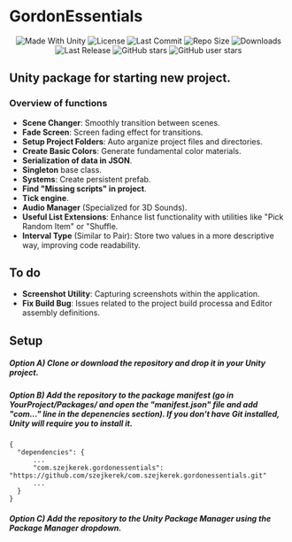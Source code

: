 # GordonEssentials
<p align="center">
  <a>
    <img alt="Made With Unity" src="https://img.shields.io/badge/made%20with-Unity-57b9d3.svg?logo=Unity">
  </a>
  <a>
  <img alt="License" src="https://img.shields.io/github/license/szejkerek/com.szejkerek.gordonessentials?logo=github">
  </a>
  <a>
    <img alt="Last Commit" src="https://img.shields.io/github/last-commit/szejkerek/com.szejkerek.gordonessentials?logo=Mapbox&color=orange">
  </a>
  <a>
    <img alt="Repo Size" src="https://img.shields.io/github/repo-size/szejkerek/com.szejkerek.gordonessentials?logo=VirtualBox">
  </a>
  <a>
    <img alt="Downloads" src="https://img.shields.io/github/downloads/szejkerek/com.szejkerek.gordonessentials/total?color=brightgreen">
  </a>
  <a>
    <img alt="Last Release" src="https://img.shields.io/github/v/release/szejkerek/com.szejkerek.gordonessentials?include_prereleases&logo=Dropbox&color=yellow">
  </a>
  <a>
    <img alt="GitHub stars" src="https://img.shields.io/github/stars/szejkerek/com.szejkerek.gordonessentials?branch=main&label=Stars&logo=GitHub&logoColor=ffffff&labelColor=282828&color=informational&style=flat">
  </a>
  <a>
    <img alt="GitHub user stars" src="https://img.shields.io/github/stars/szejkerek?affiliations=OWNER&branch=main&label=User%20Stars&logo=GitHub&logoColor=ffffff&labelColor=282828&color=informational&style=flat">
  </a>
</p>

## Unity package for starting new project.

### Overview of functions
- **Scene Changer**: Smoothly transition between scenes.
- **Fade Screen**: Screen fading effect for transitions.
- **Setup Project Folders**: Auto arganize project files and directories.
- **Create Basic Colors**: Generate fundamental color materials.
- **Serialization of data in JSON**.
- **Singleton** base class.
- **Systems**: Create persistent prefab.
- **Find "Missing scripts" in project**.
- **Tick engine**.
- **Audio Manager** (Specialized for 3D Sounds).
- **Useful List Extensions**: Enhance list functionality with utilities like "Pick Random Item" or "Shuffle.
- **Interval Type** (Similar to Pair): Store two values in a more descriptive way, improving code readability.

## To do
- **Screenshot Utility**: Capturing screenshots within the application.
- **Fix Build Bug**: Issues related to the project build processa and Editor assembly definitions.

## Setup
##### Option A) Clone or download the repository and drop it in your Unity project.
##### Option B) Add the repository to the package manifest (go in YourProject/Packages/ and open the "manifest.json" file and add "com..." line in the depenencies section). If you don't have Git installed, Unity will require you to install it.
```
{
  "dependencies": {
      ...
      "com.szejkerek.gordonessentials": "https://github.com/szejkerek/com.szejkerek.gordonessentials.git"
      ...
  }
}
```
##### Option C) Add the repository to the Unity Package Manager using the Package Manager dropdown.
